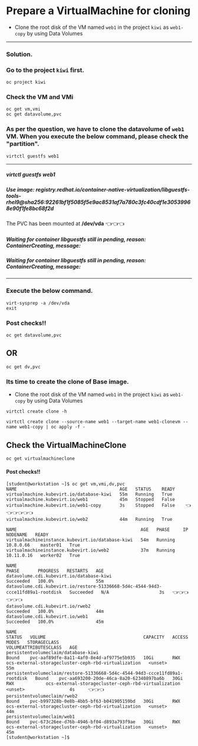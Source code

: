 # Prepare a VirtualMachine for cloning
- Clone the root disk of the VM named `web1` in the project `kiwi` as `web1-copy` by using Data Volumes
---

### Solution. 
### Go to the project `kiwi` first.
```
oc project kiwi
```
### Check the VM and VMi
```
oc get vm,vmi
oc get datavolume,pvc
```
### As  per the question, we have to clone the datavolume of `web1` VM. When you execute the below command, please check the "partition".

```
virtctl guestfs web1
```
---
#####  virtctl guestfs web1
#####  Use image: registry.redhat.io/container-native-virtualization/libguestfs-tools-rhel9@sha256:92261bf1f5085f5e9ac8531af7a780c3fc40cdf1e30539968e90f1fe8bc68f2d 

 The PVC has been mounted at **/dev/vda** 👈👈👈
##### Waiting for container libguestfs still in pending, reason: ContainerCreating, message:  
##### Waiting for container libguestfs still in pending, reason: ContainerCreating, message:
---
### Execute the below command.
```
virt-sysprep -a /dev/vda
exit
```
### Post checks!!
```
oc get datavolume,pvc
```
## OR 
```
oc get dv,pvc
```
### Its time to create the clone of Base image.
- Clone the root disk of the VM named `web1` in the project `kiwi` as `web1-copy` by using Data Volumes
```
virtctl create clone -h
```

```
virtctl create clone --source-name web1 --target-name web1-clonevm --name web1-copy | oc apply -f -
```

## Check the VirtualMachineClone
```
oc get virtualmachineclone
```
#### Post checks!!

```
[student@workstation ~]$ oc get vm,vmi,dv,pvc
NAME                                       AGE   STATUS    READY
virtualmachine.kubevirt.io/database-kiwi   55m   Running   True
virtualmachine.kubevirt.io/web1            45m   Stopped   False
virtualmachine.kubevirt.io/web1-copy       3s    Stopped   False    👈👈👈👈👈👈
virtualmachine.kubevirt.io/web2            44m   Running   True

NAME                                               AGE   PHASE     IP           NODENAME   READY
virtualmachineinstance.kubevirt.io/database-kiwi   54m   Running   10.8.0.66    master01   True
virtualmachineinstance.kubevirt.io/web2            37m   Running   10.11.0.16   worker02   True

NAME                                                                               PHASE       PROGRESS   RESTARTS   AGE
datavolume.cdi.kubevirt.io/database-kiwi                                           Succeeded   100.0%                55m
datavolume.cdi.kubevirt.io/restore-51336668-5d4c-4544-94d3-ccce11fd89a1-rootdisk   Succeeded   N/A                   3s   👈👈👈👈👈👈
datavolume.cdi.kubevirt.io/rweb2                                                   Succeeded   100.0%                44m
datavolume.cdi.kubevirt.io/web1                                                    Succeeded   100.0%                45m

NAME                                                                          STATUS   VOLUME                                     CAPACITY   ACCESS MODES   STORAGECLASS                                          VOLUMEATTRIBUTESCLASS   AGE
persistentvolumeclaim/database-kiwi                                           Bound    pvc-aaf89dfe-8a11-4af0-8e4d-af9775e5b935   10Gi       RWX            ocs-external-storagecluster-ceph-rbd-virtualization   <unset>                 55m
persistentvolumeclaim/restore-51336668-5d4c-4544-94d3-ccce11fd89a1-rootdisk   Bound    pvc-aa693200-20de-46ca-8a20-62340897ba6b   30Gi       RWX            ocs-external-storagecluster-ceph-rbd-virtualization   <unset>                 4s     👈👈👈
persistentvolumeclaim/rweb2                                                   Bound    pvc-b997328b-0e8b-4bb5-bf63-b041905159bd   30Gi       RWX            ocs-external-storagecluster-ceph-rbd-virtualization   <unset>                 44m
persistentvolumeclaim/web1                                                    Bound    pvc-673c26ee-d76b-4946-bf04-d893a793f9ae   30Gi       RWX            ocs-external-storagecluster-ceph-rbd-virtualization   <unset>                 45m
[student@workstation ~]$
```

